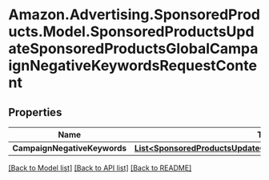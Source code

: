 # Amazon.Advertising.SponsoredProducts.Model.SponsoredProductsUpdateSponsoredProductsGlobalCampaignNegativeKeywordsRequestContent

## Properties

Name | Type | Description | Notes
------------ | ------------- | ------------- | -------------
**CampaignNegativeKeywords** | [**List&lt;SponsoredProductsUpdateGlobalCampaignNegativeKeyword&gt;**](SponsoredProductsUpdateGlobalCampaignNegativeKeyword.md) |  | 

[[Back to Model list]](../README.md#documentation-for-models) [[Back to API list]](../README.md#documentation-for-api-endpoints) [[Back to README]](../README.md)

